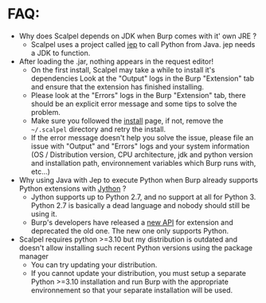 # FAQ:

-   Why does Scalpel depends on JDK when Burp comes with it' own JRE ?
    -   Scalpel uses a project called [jep](https://github.com/ninia/jep/wiki/) to call Python from Java. jep needs a JDK to function.
-   After loading the .jar, nothing appears in the request editor!
    -   On the first install, Scalpel may take a while to install it's dependencies Look at the "Output" logs in the Burp "Extension" tab and ensure that the extension has finished installing.
    -   Please look at the "Errors" logs in the Burp "Extension" tab, there should be an explicit error message and some tips to solve the problem.
    -   Make sure you followed the [install](install.md) page, if not, remove the `~/.scalpel` directory and retry the install.
    -   If the error message doesn't help you solve the issue, please file an issue with "Output" and "Errors" logs and your system information (OS / Distribution version, CPU architecture, jdk and python version and installation path, environnement variables which Burp runs with, etc...)
-   Why using Java with Jep to execute Python when Burp already supports Python extensions with [Jython](https://www.jython.org/) ?
    -   Jython supports up to Python 2.7, and no support at all for Python 3. Python 2.7 is basically a dead language and nobody should still be using it.
    -   Burp's developers have released a [new API](https://portswigger.net/burp/documentation/desktop/extensions/creating) for extension and deprecated the old one. The new one only supports Python.
-   Scalpel requires python >=3.10 but my distribution is outdated and doesn't allow installing such recent Python versions using the package manager
    -   You can try updating your distribution.
    -   If you cannot update your distribution, you must setup a separate Python >=3.10 installation and run Burp with the appropriate environnement so that your separate installation will be used.
